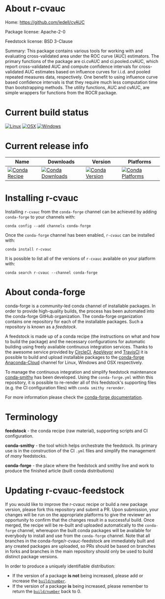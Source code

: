 About r-cvauc
=============

Home: https://github.com/ledell/cvAUC

Package license: Apache-2-0

Feedstock license: BSD 3-Clause

Summary: This package contains various tools for working with and evaluating cross-validated area under the ROC curve (AUC) estimators.  The primary functions of the package are ci.cvAUC and ci.pooled.cvAUC, which report cross-validated AUC and compute confidence intervals for cross-validated AUC estimates based on influence curves for i.i.d. and pooled repeated measures data, respectively.  One benefit to using influence curve based confidence intervals is that they require much less computation time than bootstrapping methods.  The utility functions, AUC and cvAUC, are simple wrappers for functions from the ROCR package. 



Current build status
====================

[![Linux](https://img.shields.io/circleci/project/github/conda-forge/r-cvauc-feedstock/master.svg?label=Linux)](https://circleci.com/gh/conda-forge/r-cvauc-feedstock)
[![OSX](https://img.shields.io/travis/conda-forge/r-cvauc-feedstock/master.svg?label=macOS)](https://travis-ci.org/conda-forge/r-cvauc-feedstock)
[![Windows](https://img.shields.io/appveyor/ci/conda-forge/r-cvauc-feedstock/master.svg?label=Windows)](https://ci.appveyor.com/project/conda-forge/r-cvauc-feedstock/branch/master)

Current release info
====================

| Name | Downloads | Version | Platforms |
| --- | --- | --- | --- |
| [![Conda Recipe](https://img.shields.io/badge/recipe-r--cvauc-green.svg)](https://anaconda.org/conda-forge/r-cvauc) | [![Conda Downloads](https://img.shields.io/conda/dn/conda-forge/r-cvauc.svg)](https://anaconda.org/conda-forge/r-cvauc) | [![Conda Version](https://img.shields.io/conda/vn/conda-forge/r-cvauc.svg)](https://anaconda.org/conda-forge/r-cvauc) | [![Conda Platforms](https://img.shields.io/conda/pn/conda-forge/r-cvauc.svg)](https://anaconda.org/conda-forge/r-cvauc) |

Installing r-cvauc
==================

Installing `r-cvauc` from the `conda-forge` channel can be achieved by adding `conda-forge` to your channels with:

```
conda config --add channels conda-forge
```

Once the `conda-forge` channel has been enabled, `r-cvauc` can be installed with:

```
conda install r-cvauc
```

It is possible to list all of the versions of `r-cvauc` available on your platform with:

```
conda search r-cvauc --channel conda-forge
```


About conda-forge
=================

conda-forge is a community-led conda channel of installable packages.
In order to provide high-quality builds, the process has been automated into the
conda-forge GitHub organization. The conda-forge organization contains one repository
for each of the installable packages. Such a repository is known as a *feedstock*.

A feedstock is made up of a conda recipe (the instructions on what and how to build
the package) and the necessary configurations for automatic building using freely
available continuous integration services. Thanks to the awesome service provided by
[CircleCI](https://circleci.com/), [AppVeyor](http://www.appveyor.com/)
and [TravisCI](https://travis-ci.org/) it is possible to build and upload installable
packages to the [conda-forge](https://anaconda.org/conda-forge)
[Anaconda-Cloud](http://docs.anaconda.org/) channel for Linux, Windows and OSX respectively.

To manage the continuous integration and simplify feedstock maintenance
[conda-smithy](http://github.com/conda-forge/conda-smithy) has been developed.
Using the ``conda-forge.yml`` within this repository, it is possible to re-render all of
this feedstock's supporting files (e.g. the CI configuration files) with ``conda smithy rerender``.

For more information please check the [conda-forge documentation](https://conda-forge.org/docs/).

Terminology
===========

**feedstock** - the conda recipe (raw material), supporting scripts and CI configuration.

**conda-smithy** - the tool which helps orchestrate the feedstock.
                   Its primary use is in the construction of the CI ``.yml`` files
                   and simplify the management of *many* feedstocks.

**conda-forge** - the place where the feedstock and smithy live and work to
                  produce the finished article (built conda distributions)


Updating r-cvauc-feedstock
==========================

If you would like to improve the r-cvauc recipe or build a new
package version, please fork this repository and submit a PR. Upon submission,
your changes will be run on the appropriate platforms to give the reviewer an
opportunity to confirm that the changes result in a successful build. Once
merged, the recipe will be re-built and uploaded automatically to the
`conda-forge` channel, whereupon the built conda packages will be available for
everybody to install and use from the `conda-forge` channel.
Note that all branches in the conda-forge/r-cvauc-feedstock are
immediately built and any created packages are uploaded, so PRs should be based
on branches in forks and branches in the main repository should only be used to
build distinct package versions.

In order to produce a uniquely identifiable distribution:
 * If the version of a package **is not** being increased, please add or increase
   the [``build/number``](http://conda.pydata.org/docs/building/meta-yaml.html#build-number-and-string).
 * If the version of a package **is** being increased, please remember to return
   the [``build/number``](http://conda.pydata.org/docs/building/meta-yaml.html#build-number-and-string)
   back to 0.